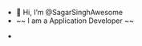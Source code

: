 - 👋 Hi, I’m @SagarSinghAwesome
- ~~ I am a Application Developer ~~
- ~~~~ For stay connected with me follow me on youtube and other Social Media Platform as 'Sagarsinghawesome'~~~~
<!---
SagarSinghAwesome/SagarSinghAwesome is a ✨ special ✨ repository because its `README.md` (this file) appears on your GitHub profile.
You can click the Preview link to take a look at your changes.
--->
